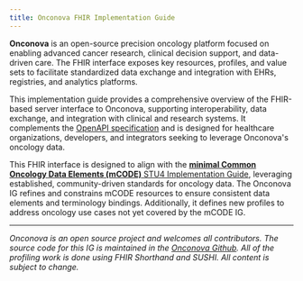 ```yaml
---
title: Onconova FHIR Implementation Guide
---
```


**Onconova** is an open-source precision oncology platform focused on enabling advanced cancer research, clinical decision support, and data-driven care. The FHIR interface exposes key resources, profiles, and value sets to facilitate standardized data exchange and integration with EHRs, registries, and analytics platforms.

This implementation guide provides a comprehensive overview of the FHIR-based server interface to Onconova, supporting interoperability, data exchange, and integration with clinical and research systems. It complements the [OpenAPI specification](https://luisfabib.github.io/onconova/latest/guide/api/specification/) and is designed for healthcare organizations, developers, and integrators seeking to leverage Onconova's oncology data.

This FHIR interface is designed to align with the [**minimal Common Oncology Data Elements (mCODE)** STU4 Implementation Guide](http://hl7.org/fhir/us/mcode/ImplementationGuide/hl7.fhir.us.mcode), leveraging established, community-driven standards for oncology data. The Onconova IG refines and constrains mCODE resources to ensure consistent data elements and terminology bindings. Additionally, it defines new profiles to address oncology use cases not yet covered by the mCODE IG.

---

_Onconova is an open source project and welcomes all contributors. The source code for this IG is maintained in the [Onconova Github](https://github.com/luisfabib/onconova). All of the profiling work is done using FHIR Shorthand and SUSHI. All content is subject to change._